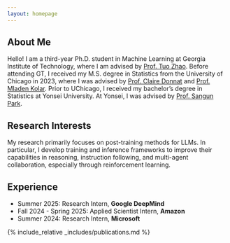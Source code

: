 ```yaml
---
layout: homepage
---
```


## About Me

Hello! I am a third-year Ph.D. student in Machine Learning at Georgia Institute of Technology, where I am advised by [Prof. Tuo Zhao](https://www2.isye.gatech.edu/~tzhao80/). Before attending GT, I received my M.S. degree in Statistics from the University of Chicago in 2023, where I was advised by [Prof. Claire Donnat](https://donnate.github.io/) and [Prof. Mladen Kolar](https://mkolar.coffeejunkies.org/). Prior to UChicago, I received my bachelor’s degree in Statistics at Yonsei University. At Yonsei, I was advised by [Prof. Sangun Park](https://yonsei.pure.elsevier.com/en/persons/sangun-park).

## Research Interests

My research primarily focuses on post-training methods for LLMs. In particular, I develop training and inference frameworks to improve their capabilities in reasoning, instruction following, and multi-agent collaboration, especially through reinforcement learning.

<!-- 
My research primarily focuses on the post-training of LLMs. Specifically, I am developing training and inference frameworks to improve various abilities of LLMs, including
reasoning, instruction following, and multi-agent collaboration, particularly through reinforcement learning.
-->

<!-- 
My research focuses on post-training methods for large language models (LLMs). Specifically, I am developing methodologies to improve instruction following, reasoning, and coding abilities by:

1. training LLMs with reinforcement learning (RL), and
2. reducing reliance on costly supervision and data.
-->

<!-- 
- **Large Language Models**
- **Reinforcement Learning**
- **Self-Supervised Learning**
- **Nonconvex Optimization**
-->


## Experience

- Summer 2025: Research Intern, **Google DeepMind**
- Fall 2024 - Spring 2025: Applied Scientist Intern, **Amazon**
- Summer 2024: Research Intern,  **Microsoft**

<!-- ## News where I am advised by [Prof. Tuo Zhao](https://www2.isye.gatech.edu/~tzhao80/).-->

<!-- - **[Feb. 2020]** Our paper about incremental learning is accepted to CVPR 2020. -->

{% include_relative _includes/publications.md %}

<!-- {% include_relative _includes/services.md %} -->
